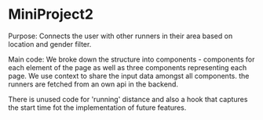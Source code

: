 # MiniProject2

Purpose: 
Connects the user with other runners in their area based on location and gender filter.

Main code: 
We broke down the structure into components - components for each element of the page as well as three components representing each page. 
We use context to share the input data amongst all components. 
the runners are fetched from an own api in the backend. 

There is unused code for 'running' distance and also a hook that captures the start time fot the implementation of future features. 




